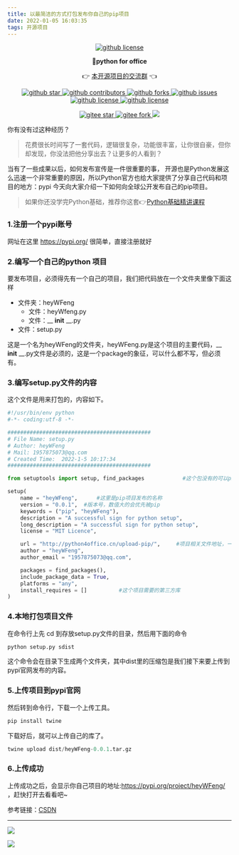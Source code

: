 ```yaml
---
title: 以最简洁的方式打包发布你自己的pip项目
date: 2022-01-05 16:03:35
tags: 开源项目
---
```




<p align="center">
    <a target="_blank" href='https://github.com/CoderWanFeng/python-office'>
    <img src="http://python4office.cn/images/github-nav.jpg" alt="github license"/>
    </a>   
</p>
<p align="center">
	<strong>🍬python for office</strong>
</p>
<p align="center">
	👉 <a href="https://mp.weixin.qq.com/s/NN2pX2bQPpczOeGF4ARNtw">本开源项目的交流群</a> 👈
</p>


<p align="center" name="图标-github">
    <a target="_blank" href='https://github.com/CoderWanFeng/python-office'>
    <img src="https://img.shields.io/github/stars/CoderWanFeng/python-office.svg?style=social" alt="github star"/>
    </a>
    <a target="_blank" href='https://github.com/CoderWanFeng/python-office'>
    <img src="https://img.shields.io/github/contributors/CoderWanFeng/python-office" alt="github contributors"/>
    </a>
    <a target="_blank" href='https://github.com/CoderWanFeng/python-office'>
    <img src="https://img.shields.io/github/forks/CoderWanFeng/python-office" alt="github forks"/>
    </a>
    <a target="_blank" href='https://github.com/CoderWanFeng/python-office'>
    <img src="https://img.shields.io/github/issues/CoderWanFeng/python-office" alt="github issues"/>
    </a>	
    <a target="_blank" href='https://github.com/CoderWanFeng/python-office'>
    <img src="https://img.shields.io/github/issues-pr/CoderWanFeng/python-office" alt="github license"/>
    </a>
    <a target="_blank" href='https://github.com/CoderWanFeng/python-office'>
    <img src="https://img.shields.io/github/license/CoderWanFeng/python-office" alt="github license"/>
    </a>   
</p>

<p align="center" name="gitee">
	<a target="_blank" href='https://gitee.com/CoderWanFeng/python-office/'>
		<img src='https://gitee.com/CoderWanFeng/python-office/badge/star.svg?theme=dark' alt='gitee star'/>
	</a>
	<a target="_blank" href='https://github.com/CoderWanFeng/python-office'>
		<img src="https://gitee.com/CoderWanFeng/python-office/badge/fork.svg?theme=white" alt="gitee fork"/>
	</a>
	<a href="https://mp.weixin.qq.com/s/yaSmFKO3RrBpyanW3nvRAQ">
	<img src="https://img.shields.io/badge/QQ-163434413-orange"/></a>
</p>




你有没有过这种经历？

> 花费很长时间写了一套代码，逻辑很复杂，功能很丰富，让你很自豪，但你却发现，你没法把他分享出去？让更多的人看到？

当有了一些成果以后，如何发布宣传是一件很重要的事，
开源也是Python发展这么迅速一个非常重要的原因，所以Python官方也给大家提供了分享自己代码和项目的地方：pypi
今天向大家介绍一下如何向全球公开发布自己的pip项目。
> 如果你还没学完Python基础，推荐你这套👉[Python基础精讲课程](https://www.python-office.com/video/video.html)

### 1.注册一个pypi账号

<!-- more -->


 网址在这里 https://pypi.org/ 很简单，直接注册就好 



### 2.编写一个自己的python 项目

 要发布项目，必须得先有一个自己的项目，我们把代码放在一个文件夹里像下面这样 

- 文件夹：heyWFeng
  - 文件：heyWfeng.py
  - 文件：__ __init__ __.py
- 文件：setup.py

 这是一个名为heyWFeng的文件夹，heyWFeng.py是这个项目的主要代码，__ __init__ __.py文件是必须的，这是一个package的象征，可以什么都不写，但必须有。

### 3.编写setup.py文件的内容

这个文件是用来打包的，内容如下。

```python
#!/usr/bin/env python
#-*- coding:utf-8 -*-

#############################################
# File Name: setup.py
# Author: heyWFeng
# Mail: 1957875073@qq.com
# Created Time:  2022-1-5 10:17:34
#############################################

from setuptools import setup, find_packages            #这个包没有的可以pip一下

setup(
    name = "heyWFeng",      #这里是pip项目发布的名称
    version = "0.0.1",  #版本号，数值大的会优先被pip
    keywords = ("pip", "heyWFeng"),
    description = "A successful sign for python setup",
    long_description = "A successful sign for python setup",
    license = "MIT Licence",

    url = "http://python4office.cn/upload-pip/",     #项目相关文件地址，一般是github
    author = "heyWFeng",
    author_email = "1957875073@qq.com",

    packages = find_packages(),
    include_package_data = True,
    platforms = "any",
    install_requires = []          #这个项目需要的第三方库
)


```



### 4.本地打包项目文件

 在命令行上先 cd 到存放setup.py文件的目录，然后用下面的命令 

```python
python setup.py sdist  
```

这个命令会在目录下生成两个文件夹，其中dist里的压缩包是我们接下来要上传到pypi官网发布的内容。

### 5.上传项目到pypi官网

然后转到命令行，下载一个上传工具。

```python
pip install twine
```

下载好后，就可以上传自己的库了。

```python
twine upload dist/heyWFeng-0.0.1.tar.gz
```



### 6.上传成功

上传成功之后，会显示你自己项目的地址:https://pypi.org/project/heyWFeng/ ，赶快打开去看看吧~

参考链接：[CSDN](https://liangjunfeng.blog.csdn.net/article/details/80037315?spm=1001.2101.3001.6650.2&utm_medium=distribute.pc_relevant.none-task-blog-2%7Edefault%7ECTRLIST%7Edefault-2.pc_relevant_paycolumn_v2&depth_1-utm_source=distribute.pc_relevant.none-task-blog-2%7Edefault%7ECTRLIST%7Edefault-2.pc_relevant_paycolumn_v2&utm_relevant_index=5)



---

![](https://www.python-office.com/assets/img/fuli.682e424c.jpg)

![](https://website-python-1300615378.cos.ap-nanjing.myqcloud.com/%E5%BC%95%E5%AF%BC%E8%B6%85%E9%93%BE%E6%8E%A5%2Fauto-work.jpg)